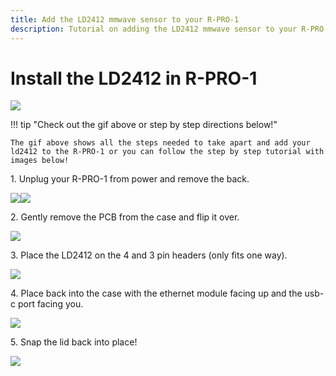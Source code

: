```yaml
---
title: Add the LD2412 mmwave sensor to your R-PRO-1
description: Tutorial on adding the LD2412 mmwave sensor to your R-PRO-1
---
```

# Install the LD2412 in R-PRO-1

![](../../../assets/r-pro-1-ld2412-install.webp)

!!! tip "Check out the gif above or step by step directions below!"

    The gif above shows all the steps needed to take apart and add your ld2412 to the R-PRO-1 or you can follow the step by step tutorial with images below!

1\. Unplug your R-PRO-1 from power and remove the back.

![](../../../assets/rpro-1-add-co2-lift-lid-1.jpg)![](../../../assets/rpro-1-add-co2-remove-lid.jpg)

2\. Gently remove the PCB from the case and flip it over.

![](../../../assets/r-pro-1-no-case-mmwave-facing-up.jpg)

3\. Place the LD2412 on the 4 and 3 pin headers (only fits one way).

![](../../../assets/r-pro-1-reassembly-install-ld2412.jpg)

4\. Place back into the case with the ethernet module facing up and the usb-c port facing you.

![](../../../assets/r-pro-1-lid-removed.jpg)

5\. Snap the lid back into place!

![](../../../assets/r-pro-1-lid-press-down.jpg)